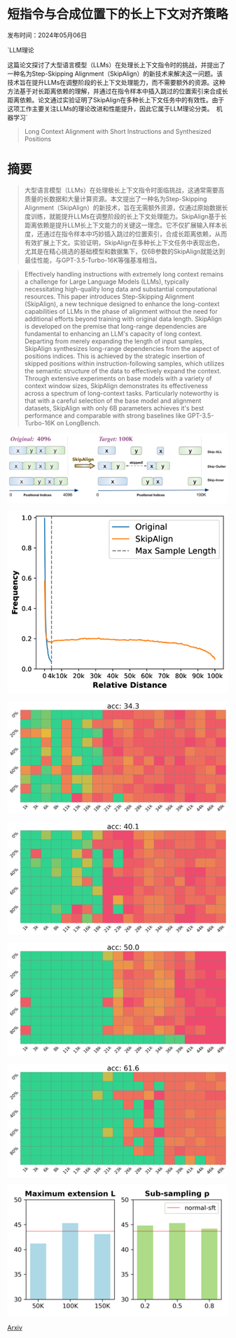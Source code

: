 # 短指令与合成位置下的长上下文对齐策略

发布时间：2024年05月06日

`LLM理论

这篇论文探讨了大型语言模型（LLMs）在处理长上下文指令时的挑战，并提出了一种名为Step-Skipping Alignment（SkipAlign）的新技术来解决这一问题。该技术旨在提升LLMs在调整阶段的长上下文处理能力，而不需要额外的资源。这种方法基于对长距离依赖的理解，并通过在指令样本中插入跳过的位置索引来合成长距离依赖。论文通过实验证明了SkipAlign在多种长上下文任务中的有效性。由于这项工作主要关注LLMs的理论改进和性能提升，因此它属于LLM理论分类。` `机器学习`

> Long Context Alignment with Short Instructions and Synthesized Positions

# 摘要

> 大型语言模型（LLMs）在处理极长上下文指令时面临挑战，这通常需要高质量的长数据和大量计算资源。本文提出了一种名为Step-Skipping Alignment（SkipAlign）的新技术，旨在无需额外资源，仅通过原始数据长度训练，就能提升LLMs在调整阶段的长上下文处理能力。SkipAlign基于长距离依赖是提升LLM长上下文能力的关键这一理念。它不仅扩展输入样本长度，还通过在指令样本中巧妙插入跳过的位置索引，合成长距离依赖，从而有效扩展上下文。实验证明，SkipAlign在多种长上下文任务中表现出色，尤其是在精心挑选的基础模型和数据集下，仅6B参数的SkipAlign就能达到最佳性能，与GPT-3.5-Turbo-16K等强基准相当。

> Effectively handling instructions with extremely long context remains a challenge for Large Language Models (LLMs), typically necessitating high-quality long data and substantial computational resources. This paper introduces Step-Skipping Alignment (SkipAlign), a new technique designed to enhance the long-context capabilities of LLMs in the phase of alignment without the need for additional efforts beyond training with original data length. SkipAlign is developed on the premise that long-range dependencies are fundamental to enhancing an LLM's capacity of long context. Departing from merely expanding the length of input samples, SkipAlign synthesizes long-range dependencies from the aspect of positions indices. This is achieved by the strategic insertion of skipped positions within instruction-following samples, which utilizes the semantic structure of the data to effectively expand the context. Through extensive experiments on base models with a variety of context window sizes, SkipAlign demonstrates its effectiveness across a spectrum of long-context tasks. Particularly noteworthy is that with a careful selection of the base model and alignment datasets, SkipAlign with only 6B parameters achieves it's best performance and comparable with strong baselines like GPT-3.5-Turbo-16K on LongBench.

![短指令与合成位置下的长上下文对齐策略](../../../paper_images/2405.03939/x1.png)

![短指令与合成位置下的长上下文对齐策略](../../../paper_images/2405.03939/x2.png)

![短指令与合成位置下的长上下文对齐策略](../../../paper_images/2405.03939/ntk-50k.png)

![短指令与合成位置下的长上下文对齐策略](../../../paper_images/2405.03939/noraml_sft.png)

![短指令与合成位置下的长上下文对齐策略](../../../paper_images/2405.03939/llama_packed16k.png)

![短指令与合成位置下的长上下文对齐策略](../../../paper_images/2405.03939/llama_skip.png)

![短指令与合成位置下的长上下文对齐策略](../../../paper_images/2405.03939/parameter.png)

[Arxiv](https://arxiv.org/abs/2405.03939)